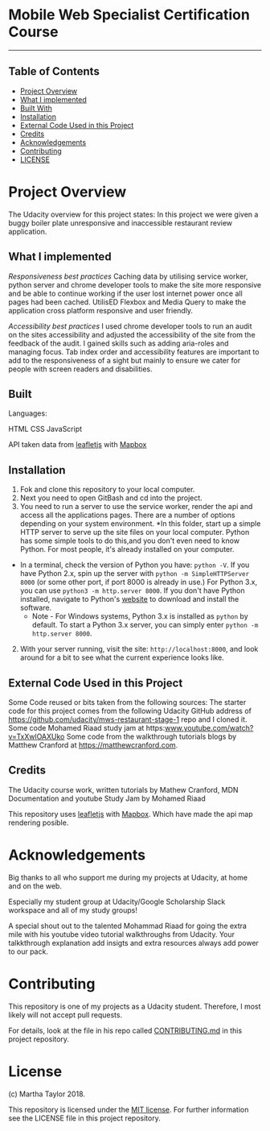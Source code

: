 # Mobile Web Specialist Certification Course
---

## Table of Contents

- [Project Overview](#ProjectOverview)
- [What I implemented](#WhythisProject?)
- [Built With](#BuiltWith)
- [Installation](#Installation)
- [External Code Used in this Project](#ExternalCodeUsedinthisProject)
- [Credits](#credits)
- [Acknowledgements](#Acknowledgements)
- [Contributing](#contributing)
- [LICENSE](#LICENSE)



# Project Overview

The Udacity overview for this project states: In this project we were given a buggy boiler plate unresponsive and inaccessible restaurant review application.

## What I implemented

*Responsiveness best practices*
Caching data by utilising service worker, python server and chrome developer tools to make the site more responsive and be able to continue working if the user lost internet power once all pages had been cached.
UtilisED Flexbox and Media Query to make the application cross platform responsive and user friendly.

*Accessibility best practices*
 I used chrome developer tools to run an audit on the sites  accessibility and adjusted the accessibility of the site from the feedback of the audit. I gained skills such as adding aria-roles and managing focus. Tab index order and  accessibility features are important to add to the responsiveness of a sight but mainly to ensure we cater for people with screen readers and disabilities.

## Built 

Languages:

HTML
CSS
JavaScript

API taken data from
[leafletjs](https://leafletjs.com/) with [Mapbox](https://www.mapbox.com/) 

## Installation

1. Fok and clone this repository to your local computer.
2. Next you need to open GitBash and cd into the project.
3. You need to run a server to use the service worker, render the api and access all the applications pages. There are a number of options depending on your system environment.
*In this folder, start up a simple HTTP server to serve up the site files on your local computer. Python has some simple tools to do this,and you don't even need to know Python. For most people, it's already installed on your computer.
 * In a terminal, check the version of Python you have: `python -V`. If you have Python 2.x, spin up the server with `python -m SimpleHTTPServer 8000` (or some other port, if port 8000 is already in use.) For Python 3.x, you can use `python3 -m http.server 8000`. If you don't have Python installed, navigate to Python's [website](https://www.python.org/) to download and install the software.
 	* Note -  For Windows systems, Python 3.x is installed as `python` by default. To start a Python 3.x server, you can simply enter `python -m http.server 8000`.
2. With your server running, visit the site: `http://localhost:8000`, and look around for a bit to see what the current experience looks like.

## External Code Used in this Project

Some Code reused or bits taken from the following sources:
The starter code for this project comes from the following Udacity GitHub address of https://github.com/udacity/mws-restaurant-stage-1 repo and I cloned it.
Some code Mohamed Riaad study jam at https:www.youtube.com/watch?v=TxXwlOAXUko 
Some code from the walkthrough tutorials blogs by Matthew Cranford at https://matthewcranford.com.


## Credits

The Udacity course work, written tutorials by Mathew Cranford, MDN Documentation and youtube Study Jam by Mohamed Riaad 

This repository uses [leafletjs](https://leafletjs.com/) with [Mapbox](https://www.mapbox.com/). Which have made the api map rendering posible.

# Acknowledgements

Big thanks to all who support me during my projects at Udacity, at home and on the web. 

Especially my student group at Udacity/Google Scholarship Slack workspace and all of my study groups! 

A special shout out to the talented Mohammad Riaad for going the extra mile with his youtube video tutorial walkthroughs from Udacity. Your talkkthrough explanation add insigts and extra resources always add power to our pack.

# Contributing

This repository is one of my projects as a Udacity student. Therefore, I most likely will not accept pull requests.

For details, look at the file in his repo called [CONTRIBUTING.md](CONTRIBUTING.md) in this project repository.

# License
(c) Martha Taylor 2018.

This repository is licensed under the [MIT license](https://choosealicense.com/licenses/mit/#). For further information see the LICENSE file in this project repository.